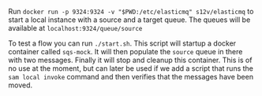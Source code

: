 Run `docker run -p 9324:9324 -v "$PWD:/etc/elasticmq" s12v/elasticmq` to start a local instance with a source and a target queue. The queues will be available at `localhost:9324/queue/source` 


To test a flow you can run `./start.sh`. This script will startup a docker container called `sqs-mock`. It will then populate the `source` queue in there with two messages. Finally it will stop and cleanup this container. This is of no use at the moment, but can later be used if we add a script that runs the `sam local invoke` command and then verifies that the messages have been moved.

